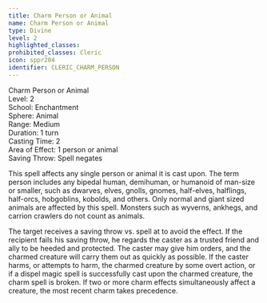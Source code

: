 ```yaml
---
title: Charm Person or Animal
name: Charm Person or Animal
type: Divine
level: 2
highlighted_classes: 
prohibited_classes: Cleric
icon: sppr204
identifier: CLERIC_CHARM_PERSON
---
```

Charm Person or Animal  
Level: 2  
School: Enchantment  
Sphere: Animal  
Range: Medium  
Duration: 1 turn  
Casting Time: 2  
Area of Effect: 1 person or animal  
Saving Throw: Spell negates  
  
This spell affects any single person or animal it is cast upon. The term person includes any bipedal human, demihuman, or humanoid of man-size or smaller, such as dwarves, elves, gnolls, gnomes, half-elves, halflings, half-orcs, hobgoblins, kobolds, and others. Only normal and giant sized animals are affected by this spell. Monsters such as wyverns, ankhegs, and carrion crawlers do not count as animals.  
  
The target receives a saving throw vs. spell at to avoid the effect. If the recipient fails his saving throw, he regards the caster as a trusted friend and ally to be heeded and protected. The caster may give him orders, and the charmed creature will carry them out as quickly as possible. If the caster harms, or attempts to harm, the charmed creature by some overt action, or if a dispel magic spell is successfully cast upon the charmed creature, the charm spell is broken. If two or more charm effects simultaneously affect a creature, the most recent charm takes precedence.  
